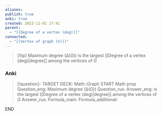 ```yaml
---
aliases: 
publish: true
anki: true
created: 2023-11-01 17:41
parent:
  - "[[Degree of a vertex (deg)]]"
connected:
  - "[[Vertex of graph (V)]]"
---
```

> [!tip] Maximum degree ($∆(G)$)
is the largest [[Degree of a vertex (deg)|degree]] among the vertices of $G$

### Anki
> [!question]-
TARGET DECK: Math::Graph
START
Math prop
Question_eng: Maximum degree ($∆(G)$)
Question_rus: 
Answer_eng: is the largest [[Degree of a vertex (deg)|degree]] among the vertices of $G$
Answer_rus: 
Formula_main: 
Formula_additional:
<!--ID: 1699165371508-->
END












